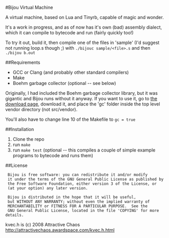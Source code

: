 #Bijou Virtual Machine

A virtual machine, based on Lua and Tinyrb, capable of magic and wonder.

It's a work in progress, and as of now has it's own (bad) assembly dialect, which
it can compile to bytecode and run (fairly quickly too!)

To try it out, build it, then compile one of the files in 'sample' (I'd suggest
not running loop.s though ;) with `./bijouc sample/<file>.s` and then `./bijou b.out`

##Requirements
* GCC or Clang (and probably other standard compilers)
* Make
* Boehm garbage collector (optional -- see below)

Originally, I had included the Boehm garbage collector library, but it was gigantic
and Bijou runs without it anyway. If you want to use it, go to
[the download page](http://www.hpl.hp.com/personal/Hans_Boehm/gc/gc_source/),
download it, and place the 'gc' folder inside the top level vendor directory (not src/vendor).

You'll also have to change line 10 of the Makefile to `gc = true`

##Installation
1. Clone the repo
2. run `make`
3. run `make test` (optional -- this compiles a couple of simple example programs to bytecode and runs them)

##License

     Bijou is free software: you can redistribute it and/or modify
     it under the terms of the GNU General Public License as published by
     the Free Software Foundation, either version 3 of the License, or
     (at your option) any later version. 
     
     Bijou is distributed in the hope that it will be useful,
     but WITHOUT ANY WARRANTY; without even the implied warranty of
     MERCHANTABILITY or FITNESS FOR A PARTICULAR PURPOSE.  See the
     GNU General Public License, located in the file 'COPYING' for more details.

kvec.h is (c) 2008 Attractive Chaos <http://attractivechaos.awardspace.com/kvec.h.html>
